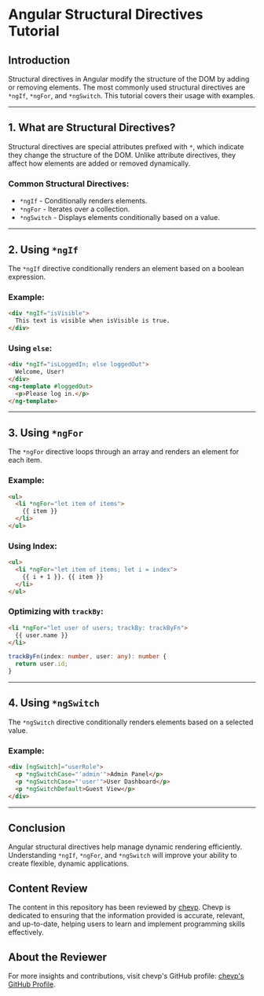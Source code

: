 # Angular Structural Directives Tutorial

## Introduction
Structural directives in Angular modify the structure of the DOM by adding or removing elements. The most commonly used structural directives are `*ngIf`, `*ngFor`, and `*ngSwitch`. This tutorial covers their usage with examples.

---

## 1. What are Structural Directives?
Structural directives are special attributes prefixed with `*`, which indicate they change the structure of the DOM. Unlike attribute directives, they affect how elements are added or removed dynamically.

### Common Structural Directives:
- `*ngIf` - Conditionally renders elements.
- `*ngFor` - Iterates over a collection.
- `*ngSwitch` - Displays elements conditionally based on a value.

---

## 2. Using `*ngIf`
The `*ngIf` directive conditionally renders an element based on a boolean expression.

### Example:
```html
<div *ngIf="isVisible">
  This text is visible when isVisible is true.
</div>
```

### Using `else`:
```html
<div *ngIf="isLoggedIn; else loggedOut">
  Welcome, User!
</div>
<ng-template #loggedOut>
  <p>Please log in.</p>
</ng-template>
```

---

## 3. Using `*ngFor`
The `*ngFor` directive loops through an array and renders an element for each item.

### Example:
```html
<ul>
  <li *ngFor="let item of items">
    {{ item }}
  </li>
</ul>
```

### Using Index:
```html
<ul>
  <li *ngFor="let item of items; let i = index">
    {{ i + 1 }}. {{ item }}
  </li>
</ul>
```

### Optimizing with `trackBy`:
```html
<li *ngFor="let user of users; trackBy: trackByFn">
  {{ user.name }}
</li>
```
```typescript
trackByFn(index: number, user: any): number {
  return user.id;
}
```

---

## 4. Using `*ngSwitch`
The `*ngSwitch` directive conditionally renders elements based on a selected value.

### Example:
```html
<div [ngSwitch]="userRole">
  <p *ngSwitchCase="'admin'">Admin Panel</p>
  <p *ngSwitchCase="'user'">User Dashboard</p>
  <p *ngSwitchDefault>Guest View</p>
</div>
```

---

## Conclusion

Angular structural directives help manage dynamic rendering efficiently. Understanding `*ngIf`, `*ngFor`, and `*ngSwitch` will improve your ability to create flexible, dynamic applications.

## Content Review

The content in this repository has been reviewed by [chevp](https://github.com/chevp). Chevp is dedicated to ensuring that the information provided is accurate, relevant, and up-to-date, helping users to learn and implement programming skills effectively.

## About the Reviewer

For more insights and contributions, visit chevp's GitHub profile: [chevp's GitHub Profile](https://github.com/chevp).

